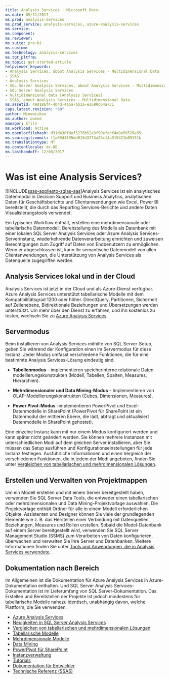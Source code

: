 ```yaml
---
title: Analysis Services | Microsoft Docs
ms.date: 05/11/2017
ms.prod: analysis-services
ms.prod_service: analysis-services, azure-analysis-services
ms.service: 
ms.component: 
ms.reviewer: 
ms.suite: pro-bi
ms.custom: 
ms.technology: analysis-services
ms.tgt_pltfrm: 
ms.topic: get-started-article
helpviewer_keywords:
- Analysis Services, about Analysis Services - Multidimensional Data
- SSAS
- Analysis Services
- SQL Server Analysis Services, about Analysis Services - Multidimensional Data
- SQL Server Analysis Services
- multidimensional data [Analysis Services]
- SSAS, about Analysis Services - Multidimensional Data
ms.assetid: 49d186f4-4b4d-4a5a-bb1a-e2699c64a731
caps.latest.revision: "60"
author: Minewiskan
ms.author: owend
manager: kfile
ms.workload: Active
ms.openlocfilehash: d31d430fdaf5276b52a3f90efacf4a9a56576a35
ms.sourcegitcommit: f1a6944f95dd015d3774a25c14a919421b09151b
ms.translationtype: MT
ms.contentlocale: de-DE
ms.lasthandoff: 12/08/2017
---
```

# <a name="what-is-analysis-services"></a>Was ist eine Analysis Services?
[!INCLUDE[ssas-appliesto-sqlas-aas](../includes/ssas-appliesto-sqlas-aas.md)]Analysis Services ist ein analytisches Datenmodul in Decision Support und Business Analytics, analytischen Daten für Geschäftsberichte und Clientanwendungen wie Excel, Power BI bereitstellt, die durch das Reporting Services-Berichte und andere Daten Visualisierungstools verwendet.  
  
 Ein typischer Workflow enthält, erstellen eine mehrdimensionale oder tabellarische Datenmodell, Bereitstellung des Modells als Datenbank mit einer lokalen SQL Server Analysis Services oder Azure Analysis Services-Serverinstanz, wiederkehrende Datenverarbeitung einrichten und zuweisen Berechtigungen zum Zugriff auf Daten von Endbenutzern zu ermöglichen. Wenn er abgeschlossen ist, kann Ihr semantische Datenmodell von allen Clientanwendungen, die Unterstützung von Analysis Services als Datenquelle zugegriffen werden.  
 
## <a name="analysis-services-on-premises-and-in-the-cloud"></a>Analysis Services lokal und in der Cloud
Analysis Services ist jetzt in der Cloud und als Azure-Dienst verfügbar. Azure Analysis Services unterstützt tabellarische Modelle mit dem Kompatibilitätsgrad 1200 oder höher. DirectQuery, Partitionen, Sicherheit auf Zeilenebene, Bidirektionale Beziehungen und Übersetzungen werden unterstützt. Um mehr über den Dienst zu erfahren, und ihn kostenlos zu testen, wechseln Sie zu [Azure Analysis Services](https://azure.microsoft.com/en-us/services/analysis-services/). 
  
## <a name="server-mode"></a>Servermodus  
 Beim Installieren von Analysis Services mithilfe von SQL Server-Setup, geben Sie während der Konfiguration einen im Servermodus für diese Instanz.  Jeder Modus umfasst verschiedene Funktionen, die für eine bestimmte Analysis Services-Lösung eindeutig sind.   
  
-   **Tabellenmodus** – implementieren speicherinterne relationale Daten modellierungskonstrukten (Modell, Tabellen, Spalten, Measures, Hierarchien).  

-   **Mehrdimensionaler und Data Mining-Modus** – Implementieren von OLAP-Modellierungskonstrukten (Cubes, Dimensionen, Measures). 

-   **Power Pivot-Modus** -implementieren PowerPivot und Excel-Datenmodelle in SharePoint (PowerPivot für SharePoint ist ein Datenmodul der mittleren Ebene, die lädt, abfragt und aktualisiert Datenmodelle in SharePoint gehostet).  
  
 Eine einzelne Instanz kann mit nur einem Modus konfiguriert werden und kann später nicht geändert werden.  Sie können mehrere Instanzen mit unterschiedlichen Modi auf dem gleichen Server installieren, aber Sie müssen das Setup ausführen und Konfigurationseinstellungen für jede Instanz festlegen. Ausführliche Informationen und einen Vergleich der verschiedenen Funktionen, die in jedem der Modi angeboten, finden Sie unter [Vergleichen von tabellarischen und mehrdimensionalen Lösungen](../analysis-services/comparing-tabular-and-multidimensional-solutions-ssas.md).
  
## <a name="authoring-and-managing-solutions"></a>Erstellen und Verwalten von Projektmappen  
 Um ein Modell erstellen und mit einem Server bereitgestellt haben, verwenden Sie SQL Server Data Tools, die entweder einen tabellarischen oder mehrdimensionalen und Data Mining-Projektvorlage auswählen. Die Projektvorlage enthält Ordner für alle in einem Modell erforderlichen Objekte. Assistenten und Designer können Sie viele der grundlegenden Elemente wie z. B. das Herstellen einer Verbindung mit Datenquellen, Beziehungen, Measures und Rollen erstellen. Sobald die Model-Datenbank auf einem Server bereitgestellt wird, verwenden Sie SQL Server Management Studio (SSMS) zum Verarbeiten von Daten konfigurieren, überwachen und verwalten Sie Ihre Server und Datenbanken. Weitere Informationen finden Sie unter [Tools und Anwendungen, die in Analysis Services verwendete](../analysis-services/tools-and-applications-used-in-analysis-services.md). 
  
## <a name="documentation-by-area"></a>Dokumentation nach Bereich  
Im Allgemeinen ist die Dokumentation für Azure Analysis Services in Azure-Dokumentation enthalten. Und SQL Server Analysis Services-Dokumentation ist im Lieferumfang von SQL Server-Dokumentation. Das Erstellen und Bereitstellen der Projekte ist jedoch mindestens für tabellarische Modelle nahezu identisch, unabhängig davon, welche Plattform, die Sie verwenden.  
   
*  [Azure Analysis Services](https://docs.microsoft.com/azure/analysis-services/)
*  [Neuigkeiten in SQL Server Analysis Services](../analysis-services/what-s-new-in-analysis-services.md)   
*  [Vergleichen von tabellarischen und mehrdimensionalen Lösungen](../analysis-services/comparing-tabular-and-multidimensional-solutions-ssas.md)   
*  [Tabellarische Modelle](../analysis-services/tabular-models/tabular-models-ssas.md)  
*  [Mehrdimensionale Modelle](../analysis-services/multidimensional-models/multidimensional-models-ssas.md)  
*  [Data Mining](../analysis-services/data-mining/data-mining-ssas.md)  
*  [PowerPivot für SharePoint](../analysis-services/power-pivot-sharepoint/power-pivot-for-sharepoint-ssas.md)  
*  [Instanzverwaltung](../analysis-services/instances/analysis-services-instance-management.md)    
*  [Tutorials](../analysis-services/analysis-services-tutorials-ssas.md)   
*  [Dokumentation für Entwickler](https://msdn.microsoft.com/library/bb500153(SQL.130).aspx)  
*  [Technische Referenz (SSAS)](../analysis-services/powershell/technical-reference-ssas.md)
